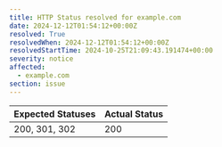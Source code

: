 ```yaml
---
title: HTTP Status resolved for example.com
date: 2024-12-12T01:54:12+00:00Z
resolved: True
resolvedWhen: 2024-12-12T01:54:12+00:00Z
resolvedStartTime: 2024-10-25T21:09:43.191474+00:00
severity: notice
affected:
  - example.com
section: issue
---
```


| Expected Statuses | Actual Status  |
|-------------------|----------------|
| 200, 301, 302 | 200 |
